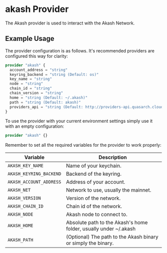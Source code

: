 # akash Provider

The Akash provider is used to interact with the Akash Network.

## Example Usage

The provider configuration is as follows. It's recommended providers are configured this way for clarity:
```terraform
provider "akash" {
  account_address = "string"
  keyring_backend = "string (Default: os)"
  key_name = "string"
  node = "string"
  chain_id = "string"
  chain_version = "string"
  home = "string (Default: ~/.akash)"
  path = "string (Default: akash)"
  providers_api = "string (Default: http://providers-api.quasarch.cloud/provider/)"
}
```

To use the provider with your current environment settings simply use it with an empty configuration:
```terraform
provider "akash" {}
```
Remember to set all the required variables for the provider to work properly:

| Variable                | Description                                                      |
|-------------------------|------------------------------------------------------------------|
| `AKASH_KEY_NAME`        | Name of your keychain.                                           |
| `AKASH_KEYRING_BACKEND` | Backend of the keyring.                                          |
| `AKASH_ACCOUNT_ADDRESS` | Address of your account.                                         |
| `AKASH_NET`             | Network to use, usually the mainnet.                             |
| `AKASH_VERSION`         | Version of the network.                                          |
| `AKASH_CHAIN_ID`        | Chain id of the network.                                         |
| `AKASH_NODE`            | Akash node to connect to.                                        |
| `AKASH_HOME`            | Absolute path to the Akash's home folder, usually under ~/.akash |
| `AKASH_PATH`            | (Optional) The path to the Akash binary or simply the binary.    |